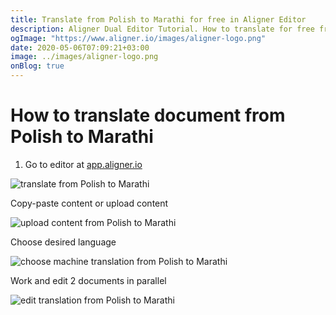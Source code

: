 ```yaml
---
title: Translate from Polish to Marathi for free in Aligner Editor
description: Aligner Dual Editor Tutorial. How to translate for free from Polish to Marathi. Aligner is multilingual document management platform. 
ogImage: "https://www.aligner.io/images/aligner-logo.png"
date: 2020-05-06T07:09:21+03:00
image: ../images/aligner-logo.png
onBlog: true
---
```


# How to translate document from Polish to Marathi

1. Go to editor at [app.aligner.io](https://app.aligner.io "Aligner App web page")

![translate from Polish to Marathi](../aligner-blank-editor.png "translate from Polish to Marathi")

Copy-paste content or upload content

![upload content from Polish to Marathi](../aligner-uploaded-document.png "upload content from Polish to Marathi")

Choose desired language

![choose machine translation from Polish to Marathi](../aligner-language-dropdown.png "choose machine translation from Polish to Marathi")

Work and edit 2 documents in parallel

![edit translation from Polish to Marathi](../aligner-double-sitded-editor.png "edit translation from Polish to Marathi")


